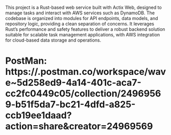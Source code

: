 This project is a Rust-based web service built with Actix Web, designed to manage tasks and interact with AWS services such as DynamoDB. The codebase is organized into modules for API endpoints, data models, and repository logic, providing a clean separation of concerns. It leverages Rust’s performance and safety features to deliver a robust backend solution suitable for scalable task management applications, with AWS integration for cloud-based data storage and operations.



# PostMan: https://.postman.co/workspace/wave~5d258ed9-4a14-401c-aca7-cc2fc0449c05/collection/24969569-b51f5da7-bc21-4dfd-a825-ccb19ee1daad?action=share&creator=24969569
